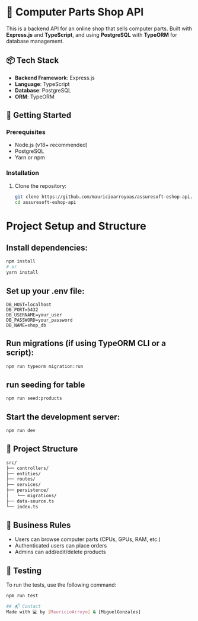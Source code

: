 # 🛒 Computer Parts Shop API

This is a backend API for an online shop that sells computer parts. Built with **Express.js** and **TypeScript**, and using **PostgreSQL** with **TypeORM** for database management.

## 📦 Tech Stack
- **Backend Framework**: Express.js
- **Language**: TypeScript
- **Database**: PostgreSQL
- **ORM**: TypeORM

## 🚀 Getting Started

### Prerequisites
- Node.js (v18+ recommended)
- PostgreSQL
- Yarn or npm

### Installation
1. Clone the repository:
   ```bash
   git clone https://github.com/mauricioarroyoas/assuresoft-eshop-api.git
   cd assuresoft-eshop-api

# Project Setup and Structure
## Install dependencies:
```bash
npm install
# or
yarn install
```

## Set up your .env file:
```env
DB_HOST=localhost
DB_PORT=5432
DB_USERNAME=your_user
DB_PASSWORD=your_password
DB_NAME=shop_db
```

## Run migrations (if using TypeORM CLI or a script):
```bash
npm run typeorm migration:run
```

## run seeding for table
```bash
npm run seed:products
```

## Start the development server:
```bash
npm run dev
```

## 📁 Project Structure
```bash
src/
├── controllers/
├── entities/
├── routes/
├── services/
├── persistence/
│   └── migrations/
├── data-source.ts
└── index.ts
```

## 📜 Business Rules
- Users can browse computer parts (CPUs, GPUs, RAM, etc.)
- Authenticated users can place orders
- Admins can add/edit/delete products

## 🧪 Testing
To run the tests, use the following command:
```bash
npm run test

## 📬 Contact
Made with 💻 by [MauricioArroyo] & [MiguelGonzales]  

